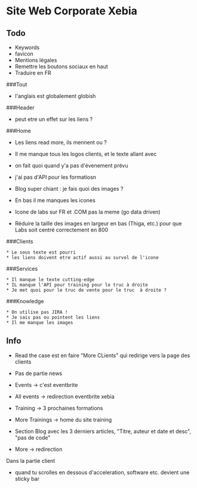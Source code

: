 Site Web Corporate Xebia
===

Todo
---
  * Keywords
  * favicon
  * Mentions légales
  * Remettre les boutons sociaux en haut
  * Traduire en FR


###Tout
   * l'anglais est globalement globish

###Header
   * peut etre un effet sur les liens ?

###Home

   * Les liens read more, ils mennent ou ?
   * Il me manque tous les logos clients, et le texte allant avec

   * on fait quoi quand y'a pas d'évenement prévu
   * j'ai pas d'API pour les formatiosn
   * Blog super chiant : je fais quoi des images ?
   * En bas il me manques les icones
   * Icone de labs sur FR et .COM pas la meme (go data driven)
   * Réduire la taille des images en largeur en bas (Thiga, etc.) pour que Labs soit centré correctement en 800

###Clients

    * Le sous texte est pourri
    * les liens doivent etre actif aussi au survol de l'icone

###Services

    * Il manque le texte cutting-edge
    * IL manque l'API pour training pour le truc à droite
    * Je met quoi pour le truc de vente pour le truc  à droite ?


###Knowledge

    * On utilise pas JIRA !
    * Je sais pas ou pointent les liens
    * Il me manque les images





Info
---

 * Read the case est en faire "More CLients" qui redirige vers la page des clients
 * Pas de partie news
 * Events -> c'est eventbrite
 * All events -> redirection eventbrite xebia
 * Training -> 3 prochaines formations
 * More Trainings -> home du site training
 * Section Blog avec les 3 derniers articles, "Titre, auteur et date et desc", "pas de code"

 * More -> redirection


 Dans la partie client

 * quand tu scrolles en dessous d'acceleration, software etc. devient une sticky bar

